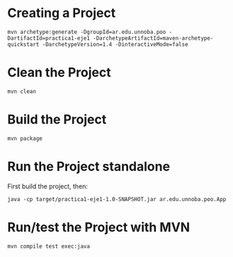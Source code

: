 # Creating a Project

```
mvn archetype:generate -DgroupId=ar.edu.unnoba.poo -DartifactId=practica1-eje1 -DarchetypeArtifactId=maven-archetype-quickstart -DarchetypeVersion=1.4 -DinteractiveMode=false
```

# Clean the Project
```
mvn clean
```

# Build the Project
```
mvn package
```

# Run the Project standalone
First build the project, then:

```
java -cp target/practica1-eje1-1.0-SNAPSHOT.jar ar.edu.unnoba.poo.App
```

# Run/test the Project with MVN
```
mvn compile test exec:java
```